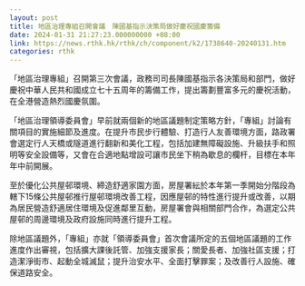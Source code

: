 ```yaml
---
layout: post
title: 地區治理專組召開會議　陳國基指示決策局做好慶祝國慶籌備
date: 2024-01-31 21:27:23.000000000 +08:00
link: https://news.rthk.hk/rthk/ch/component/k2/1738640-20240131.htm
categories: rthk
---
```


「地區治理專組」召開第三次會議，政務司司長陳國基指示各決策局和部門，做好慶祝中華人民共和國成立七十五周年的籌備工作，提出籌劃豐富多元的慶祝活動，在全港營造熱烈國慶氛圍。

「地區治理領導委員會」早前就兩個新的地區議題制定策略方針，「專組」討論有關項目的實施細節及進度。在提升市民步行體驗、打造行人友善環境方面，路政署會選定行人天橋或隧道進行翻新和美化工程，包括加建無障礙設施、升級扶手和照明等安全設備等，又會在合適地點增設可讓市民坐下稍為歇息的欄杆，目標在本年年中前開展。

至於優化公共屋邨環境、締造舒適家園方面，房屋署紜於本年第一季開始分階段為轄下15條公共屋邨推行屋邨環境改善工程，因應屋邨的特性進行提升或改善，以期為居民營造舒適居住環境及促進鄰里互動，房屋署會與相關部門合作，為選定公共屋邨的周邊環境及政府設施同時進行提升工程。

除地區議題外，「專組」亦就「領導委員會」首次會議所定的五個地區議題的工作進度作出審視，包括擴大課後託管、加強支援家長；關愛長者、加強社區支援；打造潔淨街市、起動全城滅鼠；提升治安水平、全面打擊罪案；及改善行人設施、確保道路安全。
